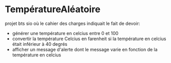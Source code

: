 # TempératureAléatoire
projet bts sio où le cahier des charges indiquait le fait de devoir: 

 - générer une température en celcius entre 0 et 100 
 - convertir la température Celcius en farenheit si la température en celcius était inférieur à 40 degrés
 - afficher un message d'alerte dont le message varie en fonction de la température en celcius
